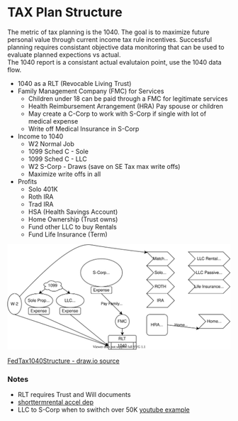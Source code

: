 # TAX Plan Structure

The metric of tax planning is the 1040.
The goal is to maximize future personal value through current income tax rule incentives. 
Successful planning requires consistant objective data monitoring that can be used to evaluate planned expections vs actual.  
The 1040 report is a consistant actual evalutaion point, use the 1040 data flow.

- 1040 as a RLT (Revocable Living Trust)
- Family Management Company (FMC) for Services
    - Children under 18 can be paid through a FMC for legitimate services
    - Health Reimbursement Arrangement (HRA) Pay spouse or children
    - May create a C-Corp to work with S-Corp if single with lot of medical expense
    - Write off Medical Insurance in S-Corp
- Income to 1040
    - W2 Normal Job
    - 1099 Sched C - Sole
    - 1099 Sched C - LLC
    - W2 S-Corp - Draws (save on SE Tax max write offs)
    - Maximize write offs in all
- Profits
    - Solo 401K
    - Roth IRA
    - Trad IRA
    - HSA (Health Savings Account)
    - Home Ownership (Trust owns)
    - Fund other LLC to buy Rentals
    - Fund Life Insurance (Term)


![FedTax1040Structure](FedTax1040Structure.svg)


[FedTax1040Structure - draw.io source](FedTax1040Structure.drawio)


### Notes
- RLT requires Trust and Will documents
- [shorttermrental accel dep](./shorttermrental)
- LLC to S-Corp when to swithch over 50K [youtube example](https://www.youtube.com/watch?v=LUpyc89bgBU)
